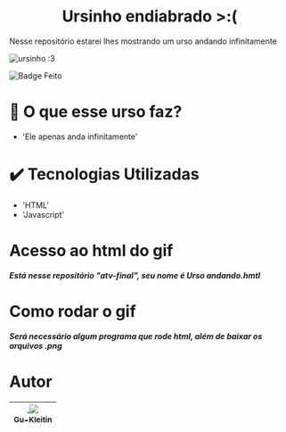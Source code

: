 <h1 align="center"> Ursinho endiabrado >:(</h1>
Nesse repositório estarei lhes mostrando um urso andando infinitamente

![ursinho :3](https://user-images.githubusercontent.com/118762722/205078005-49a5fcf3-0307-4e81-8b51-935688f04205.png)

![Badge Feito](https://img.shields.io/badge/Status-Feito-red)

# :hammer: O que esse urso faz?

- 'Ele apenas anda infinitamente'

# :heavy_check_mark: Tecnologias Utilizadas

- 'HTML'
- 'Javascript'

# Acesso ao html do gif
***Está nesse repositório "atv-final", seu nome é Urso andando.hmtl***

# Como rodar o gif
***Será necessário algum programa que rode html, além de baixar os arquivos .png***

# Autor

| .[<img src="[https://github.com/account](https://avatars.githubusercontent.com/u/118762722?v=4)" widith=115><br><sub>Gu-Kleitin</sub>](https://github.com/Gu-Kleitin) |
| :---: |
